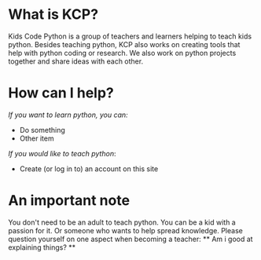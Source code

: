 # What is KCP?
Kids Code Python is a group of teachers and learners helping to teach kids python. Besides teaching python, KCP also works on creating tools that help with python coding or research. We also work on python projects together and share ideas with each other.

# How can I help?
*If you want to learn python, you can:*  
- Do something
- Other item

*If you would like to teach python*:
- Create (or log in to) an account on this site


# An important note
You don't need to be an adult to teach python. You can be a kid with a passion for it. Or someone who wants to help spread knowledge. Please question yourself on one aspect when becoming a teacher: 
** Am i good at explaining things? **

